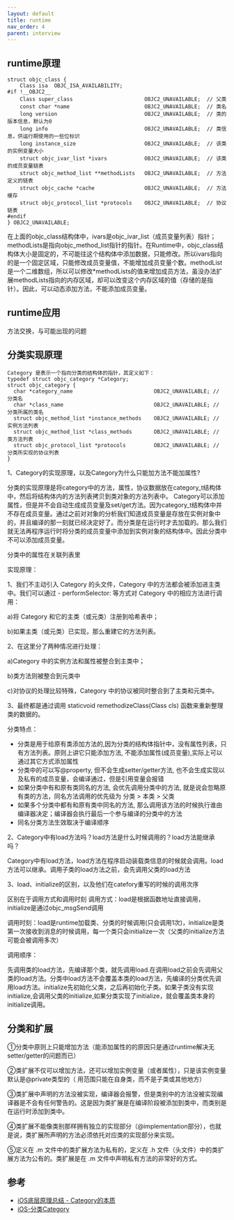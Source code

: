 ```yaml
---
layout: default
title: runtime
nav_order: 4
parent: interview
---
```


## runtime原理

~~~
struct objc_class {
    Class isa  OBJC_ISA_AVAILABILITY;
#if !__OBJC2__
    Class super_class                       OBJC2_UNAVAILABLE;  // 父类
    const char *name                        OBJC2_UNAVAILABLE;  // 类名
    long version                            OBJC2_UNAVAILABLE;  // 类的版本信息，默认为0
    long info                               OBJC2_UNAVAILABLE;  // 类信息，供运行期使用的一些位标识
    long instance_size                      OBJC2_UNAVAILABLE;  // 该类的实例变量大小
    struct objc_ivar_list *ivars            OBJC2_UNAVAILABLE;  // 该类的成员变量链表
    struct objc_method_list **methodLists   OBJC2_UNAVAILABLE;  // 方法定义的链表
    struct objc_cache *cache                OBJC2_UNAVAILABLE;  // 方法缓存
    struct objc_protocol_list *protocols    OBJC2_UNAVAILABLE;  // 协议链表
#endif
} OBJC2_UNAVAILABLE;
~~~

在上面的objc_class结构体中，ivars是objc_ivar_list（成员变量列表）指针；methodLists是指向objc_method_list指针的指针。在Runtime中，objc_class结构体大小是固定的，不可能往这个结构体中添加数据，只能修改。所以ivars指向的是一个固定区域，只能修改成员变量值，不能增加成员变量个数。methodList是一个二维数组，所以可以修改*methodLists的值来增加成员方法，虽没办法扩展methodLists指向的内存区域，却可以改变这个内存区域的值（存储的是指针）。因此，可以动态添加方法，不能添加成员变量。

## runtime应用
方法交换，与可能出现的问题

## 分类实现原理

~~~
Category 是表示一个指向分类的结构体的指针，其定义如下：
typedef struct objc_category *Category;
struct objc_category {
  char *category_name                          OBJC2_UNAVAILABLE; // 分类名
  char *class_name                             OBJC2_UNAVAILABLE; // 分类所属的类名
  struct objc_method_list *instance_methods    OBJC2_UNAVAILABLE; // 实例方法列表
  struct objc_method_list *class_methods       OBJC2_UNAVAILABLE; // 类方法列表
  struct objc_protocol_list *protocols         OBJC2_UNAVAILABLE; // 分类所实现的协议列表
}
~~~

1、Category的实现原理，以及Category为什么只能加方法不能加属性?

分类的实现原理是将category中的方法，属性，协议数据放在category_t结构体中，然后将结构体内的方法列表拷贝到类对象的方法列表中。
Category可以添加属性，但是并不会自动生成成员变量及set/get方法。因为category_t结构体中并不存在成员变量。通过之前对对象的分析我们知道成员变量是存放在实例对象中的，并且编译的那一刻就已经决定好了。而分类是在运行时才去加载的。那么我们就无法再程序运行时将分类的成员变量中添加到实例对象的结构体中。因此分类中不可以添加成员变量。

分类中的属性在关联列表里

实现原理：

1、我们不主动引入 Category 的头文件，Category 中的方法都会被添加进主类中。我们可以通过 - performSelector: 等方式对 Category 中的相应方法进行调用：

a)将 Category 和它的主类（或元类）注册到哈希表中；

b)如果主类（或元类）已实现，那么重建它的方法列表。

2、在这里分了两种情况进行处理：

a)Category 中的实例方法和属性被整合到主类中；

b)类方法则被整合到元类中

c)对协议的处理比较特殊，Category 中的协议被同时整合到了主类和元类中。

3、最终都是通过调用 staticvoid remethodizeClass(Class cls) 函数来重新整理类的数据的。

分类特点：
- 分类是用于给原有类添加方法的,因为分类的结构体指针中，没有属性列表，只有方法列表。原则上讲它只能添加方法, 不能添加属性(成员变量),实际上可以通过其它方式添加属性
- 分类中的可以写@property, 但不会生成setter/getter方法, 也不会生成实现以及私有的成员变量，会编译通过，但是引用变量会报错
- 如果分类中有和原有类同名的方法, 会优先调用分类中的方法, 就是说会忽略原有类的方法，同名方法调用的优先级为 分类 > 本类 > 父类
- 如果多个分类中都有和原有类中同名的方法, 那么调用该方法的时候执行谁由编译器决定；编译器会执行最后一个参与编译的分类中的方法
- 同名分类方法生效取决于编译顺序

2、Category中有load方法吗？load方法是什么时候调用的？load方法能继承吗？

Category中有load方法，load方法在程序启动装载类信息的时候就会调用。load方法可以继承。调用子类的load方法之前，会先调用父类的load方法

3、load、initialize的区别，以及他们在catefory重写的时候的调用次序

区别在于调用方式和调用时刻
调用方式：load是根据函数地址直接调用，initialize是通过objc_msgSend调用

调用时刻：load是runtime加载类、分类的时候调用(只会调用1次)，initialize是类第一次接收到消息的时候调用，每一个类只会initialize一次（父类的initialize方法可能会被调用多次）

调用顺序：

先调用类的load方法，先编译那个类，就先调用load.在调用load之前会先调用父类的load方法。分类中load方法不会覆盖本类的load方法，先编译的分类优先调用load方法。initialize先初始化父类，之后再初始化子类。如果子类没有实现initialize,会调用父类的initialize,如果分类实现了initialize，就会覆盖类本身的initialize调用。

## 分类和扩展

①分类中原则上只能增加方法（能添加属性的的原因只是通过runtime解决无setter/getter的问题而已）

②类扩展不仅可以增加方法，还可以增加实例变量（或者属性），只是该实例变量默认是@private类型的（
用范围只能在自身类，而不是子类或其他地方）

③类扩展中声明的方法没被实现，编译器会报警，但是类别中的方法没被实现编译器是不会有任何警告的。这是因为类扩展是在编译阶段被添加到类中，而类别是在运行时添加到类中。

④类扩展不能像类别那样拥有独立的实现部分（@implementation部分），也就是说，类扩展所声明的方法必须依托对应类的实现部分来实现。

⑤定义在 .m 文件中的类扩展方法为私有的，定义在 .h 文件（头文件）中的类扩展方法为公有的。类扩展是在 .m 文件中声明私有方法的非常好的方式。



## 参考

- [iOS底层原理总结 - Category的本质](https://www.jianshu.com/p/fa66c8be42a2)
- [iOS-分类Category](https://www.jianshu.com/p/01911be8ce83)
